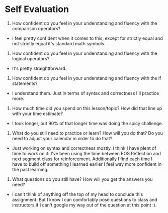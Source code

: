 # Self Evaluation

1. How confident do you feel in your understanding and fluency with the comparison operators?

* I feel pretty confident when it comes to this, except for strictly equal and not strictly equal it's standard math symbols.

1. How confident do you feel in your understanding and fluency with the logical operators?

* It's pretty straightforward.

1. How confident do you feel in your understanding and fluency with the if statements?

* I understand them. Just in terms of syntax and correctness I'll practice more.

1. How much time did you spend on this lesson/topic? How did that line up with your time estimate?

* I took longer, but 90% of that longer time was doing the spicy challenge.

1. What do you still need to practice or learn? How will you do that? Do you need to adjust your calendar in order to do that?

* Just working on syntax and correctness mostly. I think I have plent of time to work on it. I've been using the time between EOS Reflection and next segment class for reinforcement. Additionally I find each time I have to build off something I learned earlier I feel way more confident in the past learning.


1. What questions do you still have? How will you get the answers you need?

* I can't think of anything off the top of my head to conclude this assignment. But I know I can comfortably pose questions to class and instructors if I can't google my way out of the question at this point :).